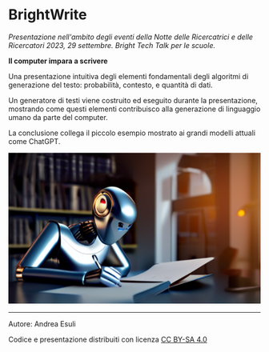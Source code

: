 # BrightWrite

_Presentazione nell'ambito degli eventi della Notte delle Ricercatrici e delle Ricercatori 2023, 29 settembre.
Bright Tech Talk per le scuole._

**Il computer impara a scrivere**

Una presentazione intuitiva degli elementi fondamentali degli algoritmi di generazione del testo: probabilità, contesto, e quantità di dati.

Un generatore di testi viene costruito ed eseguito durante la presentazione, mostrando come questi elementi contribuisco alla generazione di linguaggio umano da parte del computer.

La conclusione collega il piccolo esempio mostrato ai grandi modelli attuali come ChatGPT.

![Il computer impara a scrivere](robot1.jpg)

---
Autore: Andrea Esuli

Codice e presentazione distribuiti con licenza [CC BY-SA 4.0](https://creativecommons.org/licenses/by-sa/4.0/deed.it)